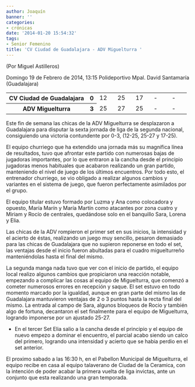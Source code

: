 ```yaml
---
author: Joaquín
banner: ''
categories:
- crónicas
date: '2014-01-20 15:54:32'
tags:
- Senior Femenino
title: 'CV Ciudad de Guadalajara - ADV Miguelturra '
---
```


(Por Miguel Astilleros)

Domingo 19 de Febrero de 2014, 13:15 Polideportivo Mpal. David Santamaría (Guadalajara)

<table>
  <tr>
    <th>CV Ciudad de Guadalajara</th><th>0</th>
    <td width="10%">12</td>
    <td width="10%">25</td>
    <td width="10%">17</td>
    <td width="10%">-</td>
    <td width="10%">-</td>
  </tr>
  <tr>
    <th width="*">ADV Miguelturra</th><th>3</th>
    <td width="10%">25</td>
    <td width="10%">27</td>
    <td width="10%">25</td>
    <td width="10%">-</td>
    <td width="10%">-</td>
  </tr>
</table>

Este fin de semana las chicas de la ADV Miguelturra se desplazaron a Guadalajara para disputar la sexta jornada de liga de la segunda nacional, consiguiendo una victoria contundente por 0-3, (12-25, 25-27 y 17-25).

El equipo churriego que ha extendido una jornada más su magnífica línea de resultados, tuvo que afrontar este partido con numerosas bajas de jugadoras importantes, por lo que entraron a la cancha desde el principio jugadoras menos habituales que acabaron realizando un gran partido, manteniendo el nivel de juego de los últimos encuentros. Por todo esto, el entrenador churriego, se vio obligado a  realizar algunos cambios y variantes en el sistema de juego, que fueron perfectamente asimilados por el grupo.

El equipo titular estuvo formado por Luzma y Ana como colocadora y opuesto, María Marín y María Martín como atacantes por zona cuatro y Miriam y Rocío de centrales, quedándose solo en el banquillo Sara, Lorena y Elia.

Las chicas de la ADV rompieron el primer set en sus inicios, la intensidad y el acierto de éstas, realizando un juego muy sencillo, pesaron demasiado para las chicas de Guadalajara que no supieron reponerse en todo el set, las ventajas desde el inicio fueron abultadas para el cuadro  miguelturreño manteniéndolas hasta el final del mismo.

La segunda manga nada tuvo que ver con el inicio de partido, el equipo local realizo algunos cambios que propiciaron una reacción notable, empezando a complicar las cosas al equipo de Miguelturra, que comenzó a cometer numerosos errores en recepción y saque. El set estuvo en todo momento marcado por la igualdad, aunque en gran parte del mismo las de Guadalajara mantuvieron ventajas de 2 o 3 puntos hasta la recta final del mismo. La entrada al campo de Sara, algunos bloqueos de Rocio y también algo de fortuna, decantaron el set finalmente para el equipo de Miguelturra, logrando imponerse por un ajustado 25-27.

- En el tercer Set  Elia salio a la cancha desde el principio y el equipo de nuevo empezo a dominar el encuentro, el parcial acabo siendo un calco del primero, logrando una  intensidad y acierto que se habia perdio en el set anterior.

El proximo sabado a las 16:30 h, en el Pabellon Municipal de Miguelturra, el equipo recibe en casa al equipo talaverano de Ciudad de la Ceramica, con la intención de poder acabar la primera vuelta de  liga invictas, ante un conjunto que esta realizando una gran temporada.   

